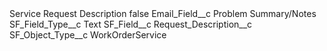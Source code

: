 <?xml version="1.0" encoding="UTF-8"?>
<CustomMetadata xmlns="http://soap.sforce.com/2006/04/metadata" xmlns:xsi="http://www.w3.org/2001/XMLSchema-instance" xmlns:xsd="http://www.w3.org/2001/XMLSchema">
    <label>Service Request Description</label>
    <protected>false</protected>
    <values>
        <field>Email_Field__c</field>
        <value xsi:type="xsd:string">Problem Summary/Notes</value>
    </values>
    <values>
        <field>SF_Field_Type__c</field>
        <value xsi:type="xsd:string">Text</value>
    </values>
    <values>
        <field>SF_Field__c</field>
        <value xsi:type="xsd:string">Request_Description__c</value>
    </values>
    <values>
        <field>SF_Object_Type__c</field>
        <value xsi:type="xsd:string">WorkOrderService</value>
    </values>
</CustomMetadata>
